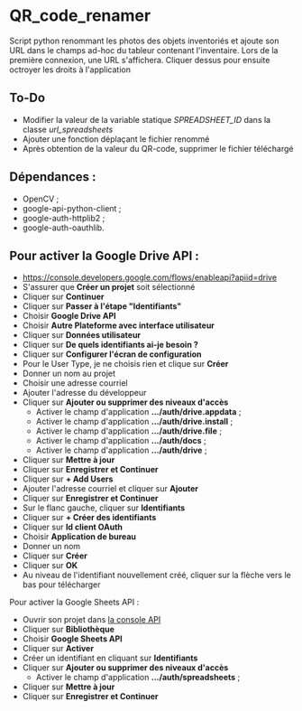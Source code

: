# QR_code_renamer

Script python renommant les photos des objets inventoriés et ajoute son URL dans le champs ad-hoc du tableur contenant l'inventaire.
Lors de la première connexion, une URL s'affichera. Cliquer dessus pour ensuite octroyer les droits à l'application

## To-Do

* Modifier la valeur de la variable statique *SPREADSHEET_ID* dans la classe *url_spreadsheets*
* Ajouter une fonction déplaçant le fichier renommé
* Après obtention de la valeur du QR-code, supprimer le fichier téléchargé

## Dépendances :

* OpenCV ;
* google-api-python-client ;
* google-auth-httplib2 ;
* google-auth-oauthlib.

## Pour activer la Google Drive API :

* https://console.developers.google.com/flows/enableapi?apiid=drive
* S'assurer que __Créer un projet__ soit sélectionné
* Cliquer sur __Continuer__
* Cliquer sur __Passer à l'étape "Identifiants"__
* Choisir __Google Drive API__
* Choisir __Autre Plateforme avec interface utilisateur__
* Cliquer sur __Données utilisateur__
* Cliquer sur __De quels identifiants ai-je besoin ?__
* Cliquer sur __Configurer l'écran de configuration__
* Pour le User Type, je ne choisis rien et clique sur __Créer__
* Donner un nom au projet
* Choisir une adresse courriel
* Ajouter l'adresse du développeur
* Cliquer sur __Ajouter ou supprimer des niveaux d'accès__
  * Activer le champ d'application __.../auth/drive.appdata__ ;
  * Activer le champ d'application __.../auth/drive.install__ ;
  * Activer le champ d'application __.../auth/drive.file__ ;
  * Activer le champ d'application __.../auth/docs__ ;
  * Activer le champ d'application __.../auth/drive__ ;
* Cliquer sur __Mettre à jour__
* Cliquer sur __Enregistrer et Continuer__
* Cliquer sur __+ Add Users__
* Ajouter l'adresse courriel et cliquer sur __Ajouter__
* Cliquer sur __Enregistrer et Continuer__
* Sur le flanc gauche, cliquer sur __Identifiants__
* Cliquer sur __+ Créer des identifiants__
* Cliquer sur __Id client OAuth__
* Choisir __Application de bureau__
* Donner un nom
* Cliquer sur __Créer__
* Cliquer sur __OK__
* Au niveau de l'identifiant nouvellement créé, cliquer sur la flèche vers le bas pour télécharger

Pour activer la Google Sheets API :

* Ouvrir son projet dans [la console API](https://github.com/museebolo/qr_code_renamer)
* Cliquer sur __Bibliothèque__
* Choisir __Google Sheets API__
* Cliquer sur __Activer__
* Créer un identifiant en cliquant sur __Identifiants__
* Cliquer sur __Ajouter ou supprimer des niveaux d'accès__
  * Activer le champ d'application __.../auth/spreadsheets__ ;
* Cliquer sur __Mettre à jour__
* Cliquer sur __Enregistrer et Continuer__

